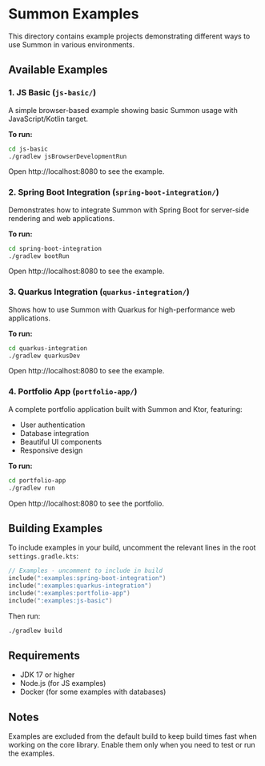 # Summon Examples

This directory contains example projects demonstrating different ways to use Summon in various environments.

## Available Examples

### 1. JS Basic (`js-basic/`)
A simple browser-based example showing basic Summon usage with JavaScript/Kotlin target.

**To run:**
```bash
cd js-basic
./gradlew jsBrowserDevelopmentRun
```

Open http://localhost:8080 to see the example.

### 2. Spring Boot Integration (`spring-boot-integration/`)
Demonstrates how to integrate Summon with Spring Boot for server-side rendering and web applications.

**To run:**
```bash
cd spring-boot-integration
./gradlew bootRun
```

Open http://localhost:8080 to see the example.

### 3. Quarkus Integration (`quarkus-integration/`)
Shows how to use Summon with Quarkus for high-performance web applications.

**To run:**
```bash
cd quarkus-integration
./gradlew quarkusDev
```

Open http://localhost:8080 to see the example.

### 4. Portfolio App (`portfolio-app/`)
A complete portfolio application built with Summon and Ktor, featuring:
- User authentication
- Database integration
- Beautiful UI components
- Responsive design

**To run:**
```bash
cd portfolio-app
./gradlew run
```

Open http://localhost:8080 to see the portfolio.

## Building Examples

To include examples in your build, uncomment the relevant lines in the root `settings.gradle.kts`:

```kotlin
// Examples - uncomment to include in build
include(":examples:spring-boot-integration")
include(":examples:quarkus-integration") 
include(":examples:portfolio-app")
include(":examples:js-basic")
```

Then run:
```bash
./gradlew build
```

## Requirements

- JDK 17 or higher
- Node.js (for JS examples)
- Docker (for some examples with databases)

## Notes

Examples are excluded from the default build to keep build times fast when working on the core library. Enable them only when you need to test or run the examples.